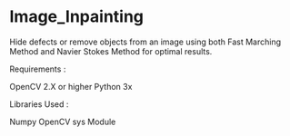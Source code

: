 # Image_Inpainting
Hide defects or remove objects from an image using both Fast Marching Method and Navier Stokes Method for optimal results.

Requirements :

OpenCV 2.X or higher
Python 3x

Libraries Used : 

Numpy
OpenCV
sys Module
